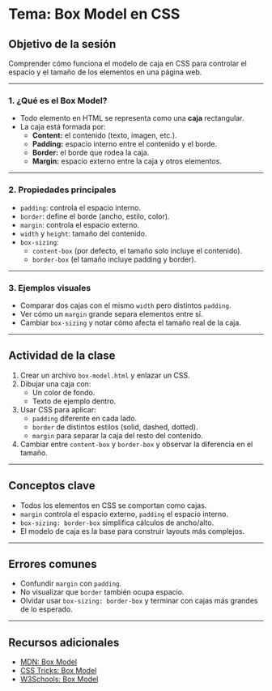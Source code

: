 # Tema: Box Model en CSS

## Objetivo de la sesión
Comprender cómo funciona el modelo de caja en CSS para controlar el espacio y el tamaño de los elementos en una página web.  

---

### 1. ¿Qué es el Box Model?
- Todo elemento en HTML se representa como una **caja** rectangular.  
- La caja está formada por:  
  - **Content:** el contenido (texto, imagen, etc.).  
  - **Padding:** espacio interno entre el contenido y el borde.  
  - **Border:** el borde que rodea la caja.  
  - **Margin:** espacio externo entre la caja y otros elementos.  

---

### 2. Propiedades principales
- `padding`: controla el espacio interno.  
- `border`: define el borde (ancho, estilo, color).  
- `margin`: controla el espacio externo.  
- `width` y `height`: tamaño del contenido.  
- `box-sizing`:  
  - `content-box` (por defecto, el tamaño solo incluye el contenido).  
  - `border-box` (el tamaño incluye padding y border).  

---

### 3. Ejemplos visuales
- Comparar dos cajas con el mismo `width` pero distintos `padding`.  
- Ver cómo un `margin` grande separa elementos entre sí.  
- Cambiar `box-sizing` y notar cómo afecta el tamaño real de la caja.  

---

## Actividad de la clase
1. Crear un archivo `box-model.html` y enlazar un CSS.  
2. Dibujar una caja con:  
   - Un color de fondo.  
   - Texto de ejemplo dentro.  
3. Usar CSS para aplicar:  
   - `padding` diferente en cada lado.  
   - `border` de distintos estilos (solid, dashed, dotted).  
   - `margin` para separar la caja del resto del contenido.  
4. Cambiar entre `content-box` y `border-box` y observar la diferencia en el tamaño.  

---

## Conceptos clave
- Todos los elementos en CSS se comportan como cajas.  
- `margin` controla el espacio externo, `padding` el espacio interno.  
- `box-sizing: border-box` simplifica cálculos de ancho/alto.  
- El modelo de caja es la base para construir layouts más complejos.  

---

## Errores comunes
- Confundir `margin` con `padding`.  
- No visualizar que `border` también ocupa espacio.  
- Olvidar usar `box-sizing: border-box` y terminar con cajas más grandes de lo esperado.  

---

## Recursos adicionales
- [MDN: Box Model](https://developer.mozilla.org/es/docs/Learn/CSS/Building_blocks/The_box_model)  
- [CSS Tricks: Box Model](https://css-tricks.com/the-css-box-model/)  
- [W3Schools: Box Model](https://www.w3schools.com/css/css_boxmodel.asp)  
